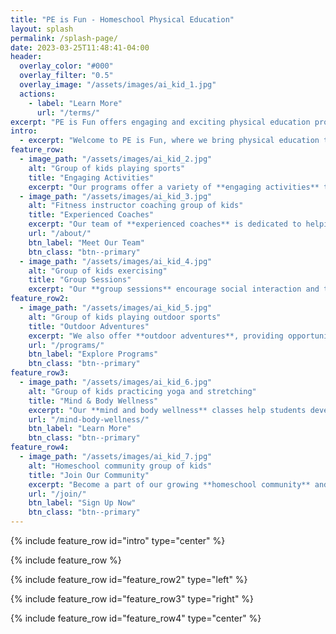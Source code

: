 ```yaml
---
title: "PE is Fun - Homeschool Physical Education"
layout: splash
permalink: /splash-page/
date: 2023-03-25T11:48:41-04:00
header:
  overlay_color: "#000"
  overlay_filter: "0.5"
  overlay_image: "/assets/images/ai_kid_1.jpg"
  actions:
    - label: "Learn More"
      url: "/terms/"
excerpt: "PE is Fun offers engaging and exciting physical education programs for homeschool students in 1st through 10th grade. Help your child stay active and healthy with our tailored PE classes!"
intro: 
  - excerpt: "Welcome to PE is Fun, where we bring physical education to homeschool students. Our mission is to inspire a love for physical activity while teaching important life skills."
feature_row:
  - image_path: "/assets/images/ai_kid_2.jpg"
    alt: "Group of kids playing sports"
    title: "Engaging Activities"
    excerpt: "Our programs offer a variety of **engaging activities** to suit the interests and abilities of every child, ensuring they have a blast while staying active."
  - image_path: "/assets/images/ai_kid_3.jpg"
    alt: "Fitness instructor coaching group of kids"
    title: "Experienced Coaches"
    excerpt: "Our team of **experienced coaches** is dedicated to helping your child develop their physical skills and confidence in a safe and supportive environment."
    url: "/about/"
    btn_label: "Meet Our Team"
    btn_class: "btn--primary"
  - image_path: "/assets/images/ai_kid_4.jpg"
    alt: "Group of kids exercising"
    title: "Group Sessions"
    excerpt: "Our **group sessions** encourage social interaction and teamwork, fostering friendships and a sense of community among homeschool students."
feature_row2:
  - image_path: "/assets/images/ai_kid_5.jpg"
    alt: "Group of kids playing outdoor sports"
    title: "Outdoor Adventures"
    excerpt: "We also offer **outdoor adventures**, providing opportunities for homeschool students to explore nature, learn about the environment, and enjoy exciting sports."
    url: "/programs/"
    btn_label: "Explore Programs"
    btn_class: "btn--primary"
feature_row3:
  - image_path: "/assets/images/ai_kid_6.jpg"
    alt: "Group of kids practicing yoga and stretching"
    title: "Mind & Body Wellness"
    excerpt: "Our **mind and body wellness** classes help students develop mindfulness, focus, and flexibility through practices like yoga and stretching."
    url: "/mind-body-wellness/"
    btn_label: "Learn More"
    btn_class: "btn--primary"
feature_row4:
  - image_path: "/assets/images/ai_kid_7.jpg"
    alt: "Homeschool community group of kids"
    title: "Join Our Community"
    excerpt: "Become a part of our growing **homeschool community** and discover the joy of physical education with like-minded students and families."
    url: "/join/"
    btn_label: "Sign Up Now"
    btn_class: "btn--primary"
---
```


{% include feature_row id="intro" type="center" %}

{% include feature_row %}

{% include feature_row id="feature_row2" type="left" %}

{% include feature_row id="feature_row3" type="right" %}

{% include feature_row id="feature_row4" type="center" %}
